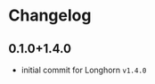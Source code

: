<!--
Copyright (C) 2023 Robert Wimmer
SPDX-License-Identifier: GPL-3.0-or-later
-->

# Changelog

## 0.1.0+1.4.0

- initial commit for Longhorn `v1.4.0`
